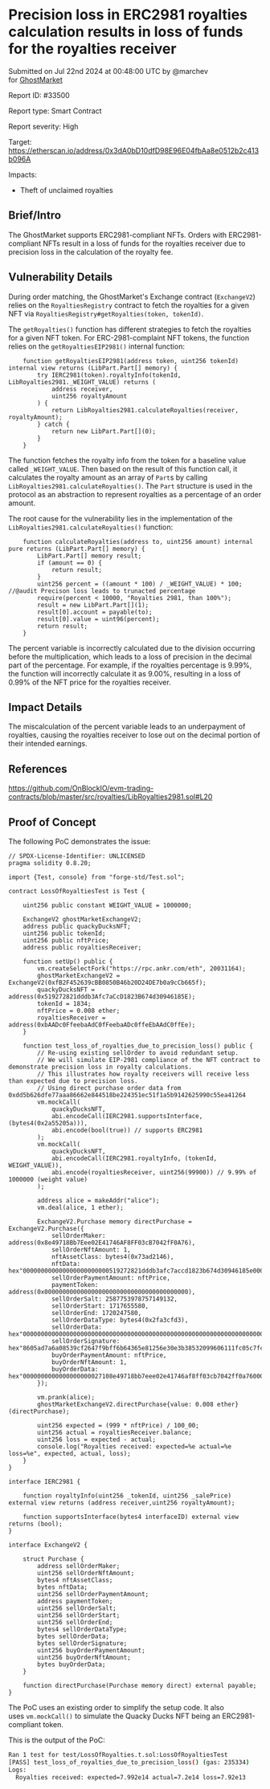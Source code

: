 # Precision loss in ERC2981 royalties calculation results in loss of funds for the royalties receiver

Submitted on Jul 22nd 2024 at 00:48:00 UTC by @marchev for [GhostMarket](https://immunefi.com/bug-bounty/ghostmarket/)

Report ID: #33500

Report type: Smart Contract

Report severity: High

Target: https://etherscan.io/address/0x3dA0bD10dfD98E96E04fbAa8e0512b2c413b096A

Impacts:
- Theft of unclaimed royalties
## Brief/Intro

The GhostMarket supports ERC2981-compliant NFTs. Orders with ERC2981-compliant NFTs result in a loss of funds for the royalties receiver due to precision loss in the calculation of the royalty fee.

## Vulnerability Details

During order matching, the GhostMarket's Exchange contract (`ExchangeV2`) relies on the `RoyaltiesRegistry` contract to fetch the royalties for a given NFT via `RoyaltiesRegistry#getRoyalties(token, tokenId)`.

The `getRoyalties()` function has different strategies to fetch the royalties for a given NFT token. For ERC-2981-complaint NFT tokens, the function relies on the `getRoyaltiesEIP2981()` internal function:

```sol
    function getRoyaltiesEIP2981(address token, uint256 tokenId) internal view returns (LibPart.Part[] memory) {
        try IERC2981(token).royaltyInfo(tokenId, LibRoyalties2981._WEIGHT_VALUE) returns (
            address receiver,
            uint256 royaltyAmount
        ) {
            return LibRoyalties2981.calculateRoyalties(receiver, royaltyAmount);
        } catch {
            return new LibPart.Part[](0);
        }
    }
```

The function fetches the royalty info from the token for a baseline value called `_WEIGHT_VALUE`. Then based on the result of this function call, it calculates the royalty amount as an array of `Part`s by calling `LibRoyalties2981.calculateRoyalties()`. The `Part` structure is used in the protocol as an abstraction to represent royalties as a percentage of an order amount.

The root cause for the vulnerability lies in the implementation of the `LibRoyalties2981.calculateRoyalties()` function:

```sol
    function calculateRoyalties(address to, uint256 amount) internal pure returns (LibPart.Part[] memory) {
        LibPart.Part[] memory result;
        if (amount == 0) {
            return result;
        }
        uint256 percent = ((amount * 100) / _WEIGHT_VALUE) * 100; //@audit Precison loss leads to trunacted percentage
        require(percent < 10000, "Royalties 2981, than 100%");
        result = new LibPart.Part[](1);
        result[0].account = payable(to);
        result[0].value = uint96(percent);
        return result;
    }
```

The percent variable is incorrectly calculated due to the division occurring before the multiplication, which leads to a loss of precision in the decimal part of the percentage. For example, if the royalties percentage is 9.99%, the function will incorrectly calculate it as 9.00%, resulting in a loss of 0.99% of the NFT price for the royalties receiver.

## Impact Details

The miscalculation of the percent variable leads to an underpayment of royalties, causing the royalties receiver to lose out on the decimal portion of their intended earnings.

## References

https://github.com/OnBlockIO/evm-trading-contracts/blob/master/src/royalties/LibRoyalties2981.sol#L20

## Proof of Concept

The following PoC demonstrates the issue:

```sol
// SPDX-License-Identifier: UNLICENSED
pragma solidity 0.8.20;

import {Test, console} from "forge-std/Test.sol";

contract LossOfRoyaltiesTest is Test {

    uint256 public constant WEIGHT_VALUE = 1000000;

    ExchangeV2 ghostMarketExchangeV2;
    address public quackyDucksNFT;
    uint256 public tokenId;
    uint256 public nftPrice;
    address public royaltiesReceiver;

    function setUp() public {
        vm.createSelectFork("https://rpc.ankr.com/eth", 20031164);
        ghostMarketExchangeV2 = ExchangeV2(0xfB2F452639cBB0850B46b20D24DE7b0a9cCb665f);
        quackyDucksNFT = address(0x519272821dddb3Afc7aCcD1823B674d30946185E);
        tokenId = 1834;
        nftPrice = 0.008 ether;
        royaltiesReceiver = address(0xbAADc0FfeebaAdC0fFeebaADc0ffeEbAAdC0ffEe);
    }

    function test_loss_of_royalties_due_to_precision_loss() public {
        // Re-using existing sellOrder to avoid redundant setup.
        // We will simulate EIP-2981 compliance of the NFT contract to demonstrate precision loss in royalty calculations.
        // This illustrates how royalty receivers will receive less than expected due to precision loss.
        // Using direct purchase order data from 0xdd5b626dfe77aaa86662e844518be224351ec51f1a5b9142625990c55ea41264
        vm.mockCall(
            quackyDucksNFT,
            abi.encodeCall(IERC2981.supportsInterface, (bytes4(0x2a55205a))),
            abi.encode(bool(true)) // supports ERC2981
        );
        vm.mockCall(
            quackyDucksNFT,
            abi.encodeCall(IERC2981.royaltyInfo, (tokenId, WEIGHT_VALUE)),
            abi.encode(royaltiesReceiver, uint256(99900)) // 9.99% of 1000000 (weight value)
        );

        address alice = makeAddr("alice");
        vm.deal(alice, 1 ether);

        ExchangeV2.Purchase memory directPurchase = ExchangeV2.Purchase({
            sellOrderMaker: address(0x8e49718Bb7Eee02E41746AF8FF03cB7042fF0A76),
            sellOrderNftAmount: 1,
            nftAssetClass: bytes4(0x73ad2146),
            nftData: hex"000000000000000000000000519272821dddb3afc7accd1823b674d30946185e000000000000000000000000000000000000000000000000000000000000072a",
            sellOrderPaymentAmount: nftPrice,
            paymentToken: address(0x0000000000000000000000000000000000000000),
            sellOrderSalt: 2587753978757149132,
            sellOrderStart: 1717655580,
            sellOrderEnd: 1720247580,
            sellOrderDataType: bytes4(0x2fa3cfd3),
            sellOrderData: hex"00000000000000000000000000000000000000000000000000000000000000000000000000000000000000c807714a8bf073510996d948d8aa39f8e32627fe62000000000000000000000000000000000000000000000000000000000000000000000000000000000000000000000000000000000000000000000000000000c8d52e07e200000000000000000000000000000000000000000000000000000000",
            sellOrderSignature: hex"8605ad7a6a08539cf2647f9bff6b64365e81256e30e3b38532099606111fc05c7fcd8ece4a205674e50e8cd9db4a106fb7ae53950a58b882b547ada860142b861b",
            buyOrderPaymentAmount: nftPrice,
            buyOrderNftAmount: 1,
            buyOrderData: hex"0000000000000000000027108e49718bb7eee02e41746af8ff03cb7042ff0a7600000000000000000000000000000000000000000000000000000000000000000000000000000000000000000000000000000000000000000000000000000000d52e07e200000000000000000000000000000000000000000000000000000000"
        });

        vm.prank(alice);
        ghostMarketExchangeV2.directPurchase{value: 0.008 ether}(directPurchase);

        uint256 expected = (999 * nftPrice) / 100_00;
        uint256 actual = royaltiesReceiver.balance;
        uint256 loss = expected - actual;
        console.log("Royalties received: expected=%e actual=%e loss=%e", expected, actual, loss);
    }
}

interface IERC2981 {

    function royaltyInfo(uint256 _tokenId, uint256 _salePrice) external view returns (address receiver,uint256 royaltyAmount);
    
    function supportsInterface(bytes4 interfaceID) external view returns (bool);
}

interface ExchangeV2 {

    struct Purchase {
        address sellOrderMaker;
        uint256 sellOrderNftAmount;
        bytes4 nftAssetClass;
        bytes nftData;
        uint256 sellOrderPaymentAmount;
        address paymentToken;
        uint256 sellOrderSalt;
        uint256 sellOrderStart;
        uint256 sellOrderEnd;
        bytes4 sellOrderDataType;
        bytes sellOrderData;
        bytes sellOrderSignature;
        uint256 buyOrderPaymentAmount;
        uint256 buyOrderNftAmount;
        bytes buyOrderData;
    }

    function directPurchase(Purchase memory direct) external payable;
}
```

The PoC uses an existing order to simplify the setup code. It also uses `vm.mockCall()` to simulate the Quacky Ducks NFT being an ERC2981-compliant token.

This is the output of the PoC:

```sh
Ran 1 test for test/LossOfRoyalties.t.sol:LossOfRoyaltiesTest
[PASS] test_loss_of_royalties_due_to_precision_loss() (gas: 235334)
Logs:
  Royalties received: expected=7.992e14 actual=7.2e14 loss=7.92e13
```
